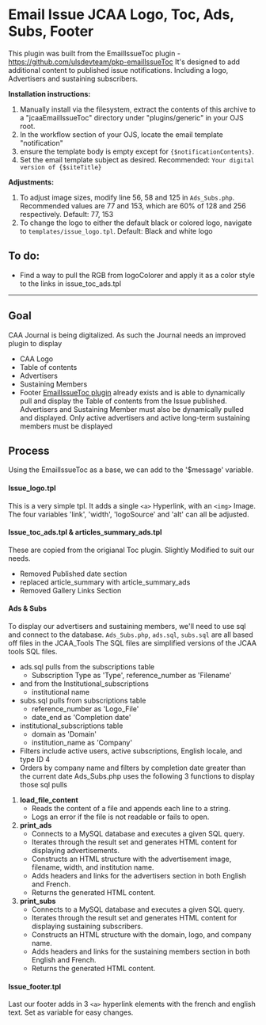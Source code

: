 # Email Issue JCAA Logo, Toc, Ads, Subs, Footer
This plugin was built from the EmailIssueToc plugin - https://github.com/ulsdevteam/pkp-emailIssueToc
It's designed to add additional content to published issue notifications. Including a logo, Advertisers and sustaining subscribers.

**Installation instructions:**

1. Manually install via the filesystem, extract the contents of this archive to a "jcaaEmailIssueToc" directory under "plugins/generic" in your OJS root.
2. In the workflow section of your OJS, locate the email template "notification"
3. ensure the template body is empty except for `{$notificationContents}`.
4. Set the email template subject as desired. Recommended: `Your digital version of {$siteTitle}`

**Adjustments:**

1. To adjust image sizes, modify line 56, 58 and 125 in `Ads_Subs.php`. Recommended values are 77 and 153, which are 60% of 128 and 256 respectively.
Default: 77, 153
2. To change the logo to either the default black or colored logo, navigate to `templates/issue_logo.tpl`.
Default: Black and white logo

## To do:
- Find a way to pull the RGB from logoColorer and apply it as a color style to the links in issue_toc_ads.tpl

---------------

## Goal
CAA Journal is being digitalized. As such the Journal needs an improved plugin to display
- CAA Logo
- Table of contents
- Advertisers
- Sustaining Members
- Footer
[EmailIssueToc plugin](https://github.com/ulsdevteam/pkp-emailIssueToc) already exists and is able to dynamically pull and display the Table of contents from the Issue published.
Advertisers and Sustaining Member must also be dynamically pulled and displayed. Only active advertisers and active long-term sustaining members must be displayed

## Process
Using the EmailIssueToc as a base, we can add to the '$message' variable.
#### Issue_logo.tpl
This is a very simple tpl. It adds a single `<a>` Hyperlink, with an `<img>` Image. The four variables 'link', 'width', 'logoSource' and 'alt' can all be adjusted.

#### Issue_toc_ads.tpl & articles_summary_ads.tpl
These are copied from the origianal Toc plugin. Slightly Modified to suit our needs.
- Removed Published date section
- replaced article_summary with article_summary_ads
- Removed Gallery Links Section
#### Ads & Subs
To display our advertisers and sustaining members, we'll need to use sql and connect to the database. `Ads_Subs.php`, `ads.sql`, `subs.sql` are all based off files in the JCAA_Tools
The SQL files are simplified versions of the JCAA tools SQL files.
- ads.sql pulls from the subscriptions table
	- Subscription Type as 'Type', reference_number as 'Filename'
- and from the Institutional_subscriptions
	- institutional name
- subs.sql pulls from subscriptions table
    - reference_number as 'Logo_File'
    - date_end as 'Completion date'
- institutional_subscriptions table
    - domain as 'Domain'
    - institution_name as 'Company'
- Filters include active users, active subscriptions, English locale, and type ID 4
- Orders by company name and filters by completion date greater than the current date
Ads_Subs.php uses the following 3 functions to display those sql pulls
1. **load_file_content**
    - Reads the content of a file and appends each line to a string.
    - Logs an error if the file is not readable or fails to open.
2. **print_ads**
    - Connects to a MySQL database and executes a given SQL query.
    - Iterates through the result set and generates HTML content for displaying advertisements.
    - Constructs an HTML structure with the advertisement image, filename, width, and institution name.
    - Adds headers and links for the advertisers section in both English and French.
    - Returns the generated HTML content.
3. **print_subs**
    - Connects to a MySQL database and executes a given SQL query.
    - Iterates through the result set and generates HTML content for displaying sustaining subscribers.
    - Constructs an HTML structure with the domain, logo, and company name.
    - Adds headers and links for the sustaining members section in both English and French.
    - Returns the generated HTML content.
#### Issue_footer.tpl
Last our footer adds in 3 `<a>` hyperlink elements with the french and english text. Set as variable for easy changes.
